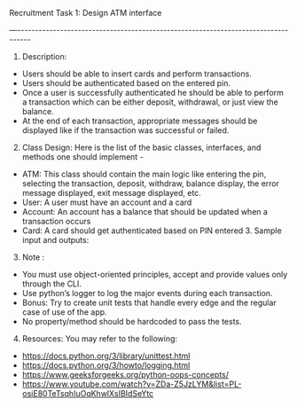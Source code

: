 Recruitment Task 1: Design ATM interface

—----------------------------------------------------------------------------------
1. Description:
* Users should be able to insert cards and perform transactions. 
* Users should be authenticated based on the entered pin. 
* Once a user is successfully authenticated he should be able to perform a transaction which can be either deposit, withdrawal, or just view the balance. 
* At the end of each transaction, appropriate messages should be displayed like if the transaction was successful or failed. 

2. Class Design:
 Here is the list of the basic classes, interfaces, and methods one should implement - 
* ATM: This class should contain the main logic like entering the pin, selecting the transaction, deposit, withdraw, balance display, the error message displayed, exit message displayed, etc.
* User: A user must have an account and a card 
* Account: An account has a balance that should be updated when a transaction occurs 
* Card: A card should get authenticated based on PIN entered 3. Sample input and outputs:

3. Note :
* You must use object-oriented principles, accept and provide values only through the CLI.
* Use python’s logger to log the major events during each transaction.
* Bonus: Try to create unit tests that handle every edge and the regular case of use of the app.
* No property/method should be hardcoded to pass the tests.

4. Resources:
You may refer to the following:
* https://docs.python.org/3/library/unittest.html
* https://docs.python.org/3/howto/logging.html
* https://www.geeksforgeeks.org/python-oops-concepts/
* https://www.youtube.com/watch?v=ZDa-Z5JzLYM&list=PL-osiE80TeTsqhIuOqKhwlXsIBIdSeYtc
